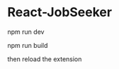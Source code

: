 # React-JobSeeker
<!-- To run the app -->
npm run dev

<!-- Build before reload to upload to extension -->
npm run build

then reload the extension
